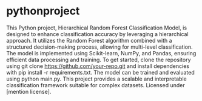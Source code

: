 # pythonproject
This Python project, Hierarchical Random Forest Classification Model, is designed to enhance classification accuracy by leveraging a hierarchical approach. It utilizes the Random Forest algorithm combined with a structured decision-making process, allowing for multi-level classification. The model is implemented using Scikit-learn, NumPy, and Pandas, ensuring efficient data processing and training. To get started, clone the repository using git clone https://github.com/your-repo.git and install dependencies with pip install -r requirements.txt. The model can be trained and evaluated using python main.py. This project provides a scalable and interpretable classification framework suitable for complex datasets. Licensed under [mention license].
